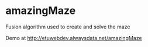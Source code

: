 amazingMaze
===========
Fusion algorithm used to create and solve the maze


Demo at http://etuwebdev.alwaysdata.net/amazingMaze
